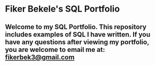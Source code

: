 # Fiker Bekele's SQL Portfolio

## Welcome to my SQL Portfolio. This repository includes examples of SQL I have written. If you have any questions after viewing my portfolio, you are welcome to email me at: fikerbek3@gmail.com
